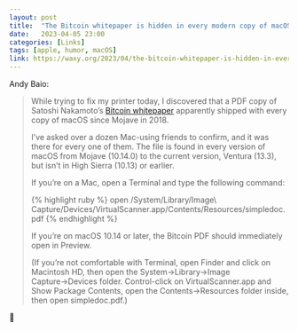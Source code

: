 ```yaml
---
layout: post
title:  "The Bitcoin whitepaper is hidden in every modern copy of macOS"
date:   2023-04-05 23:00
categories: [Links]
tags: [apple, humor, macOS]
link: https://waxy.org/2023/04/the-bitcoin-whitepaper-is-hidden-in-every-modern-copy-of-macos/
---
```


Andy Baio:

>While trying to fix my printer today, I discovered that a PDF copy of Satoshi Nakamoto’s  [Bitcoin whitepaper](https://bitcoin.org/bitcoin.pdf) apparently shipped with every copy of macOS since Mojave in 2018.
>
>I’ve asked over a dozen Mac-using friends to confirm, and it was there for every one of them. The file is found in every version of macOS from Mojave (10.14.0) to the current version, Ventura (13.3), but isn’t in High Sierra (10.13) or earlier.
>
>If you’re on a Mac, open a Terminal and type the following command:
>
>{% highlight ruby %}
open /System/Library/Image\ Capture/Devices/VirtualScanner.app/Contents/Resources/simpledoc.pdf
{% endhighlight %}
>
>If you’re on macOS 10.14 or later, the Bitcoin PDF should immediately open in Preview.
>
>(If you’re not comfortable with Terminal, open Finder and click on Macintosh HD, then open the System→Library→Image Capture→Devices folder. Control-click on VirtualScanner.app and Show Package Contents, open the Contents→Resources folder inside, then open simpledoc.pdf.)

🤭
